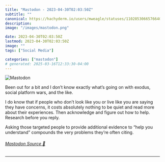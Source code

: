 ```yaml
---
title: "Mastodon - 2023-04-30T02:03:50Z"
subtitle: ""
canonical: https://hachyderm.io/users/mweagle/statuses/110285306657664079
description:
image: "/images/mastodon.png"

date: 2023-04-30T02:03:50Z
lastmod: 2023-04-30T02:03:50Z
image: ""
tags: ["Social Media"]

categories: ["mastodon"]
# generated: 2025-03-16T12:33:30-04:00
---
```

![Mastodon](/images/mastodon.png)

<p>Been out for a bit and I don’t know exactly what’s going on with exodus, social platform wars, and the like. </p><p>I do know that if people who don’t look like you or live like you are saying they have concerns, it costs absolutely nothing to be quiet and read more about their experiences. Then acknowledge and figure out how to help. Research before you reply. </p><p>Asking those targeted people to provide additional evidence to “help you understand” compounds the very problems they’re often citing.</p>


###### [Mastodon Source 🐘](https://hachyderm.io/@mweagle/110285306657664079)

___
